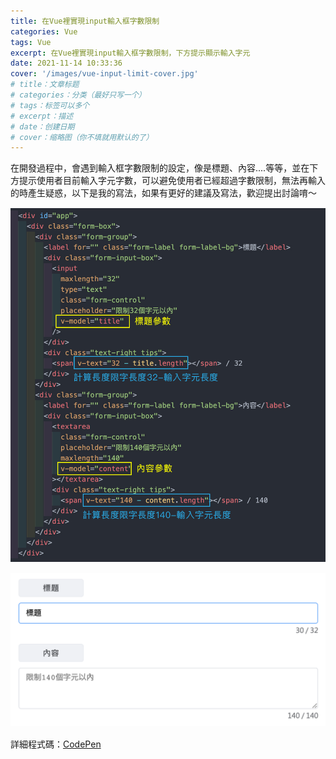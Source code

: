 ```yaml
---
title: 在Vue裡實現input輸入框字數限制
categories: Vue
tags: Vue
excerpt: 在Vue裡實現input輸入框字數限制，下方提示顯示輸入字元
date: 2021-11-14 10:33:36
cover: '/images/vue-input-limit-cover.jpg' 
# title：文章标题
# categories：分类（最好只写一个）
# tags：标签可以多个
# excerpt：描述
# date：创建日期
# cover：缩略图（你不填就用默认的了）
---
```

在開發過程中，會遇到輸入框字數限制的設定，像是標題、內容....等等，並在下方提示使用者目前輸入字元字數，可以避免使用者已經超過字數限制，無法再輸入的時產生疑惑，以下是我的寫法，如果有更好的建議及寫法，歡迎提出討論唷～
<div style="margin:15px 0">
  <img alt="實現input輸入框字數限制程式碼" src="/images/2021-11-14-vue-input-limit-code.jpg">
</div>
<div style="margin:15px 0">
  <img alt="實現input輸入框字數限制預覽圖" src="/images/2021-11-14-vue-input-limit-result.png">
</div>

詳細程式碼：<a href="https://codepen.io/sunny0403/pen/QWMZgwR?editors=1010" target="_blank">CodePen</a>
